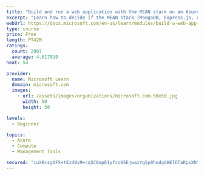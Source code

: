 ```yaml
---
title: "Build and run a web application with the MEAN stack on an Azure Linux virtual machine"
excerpt: "Learn how to decide if the MEAN stack (MongoDB, Express.js, AngularJS, and Node.js) is a good choice for you and set up a MEAN-based web application on a new Azure Linux virtual machine."
webUrl: https://docs.microsoft.com/en-us/learn/modules/build-a-web-app-with-mean-on-a-linux-vm/
type: course
price: Free
length: PT42M
ratings:
  count: 2907
  average: 4.617819
heat: 54

provider:
  name: Microsoft Learn
  domain: microsoft.com
  images:
    - url: /assets/images/organizations/microsoft.com-50x50.jpg
      width: 50
      height: 50

levels:
  - Beginner

topics:
  - Azure
  - Compute
  - Management Tools

secured: "iuX8csgXFS+tEzdBv9+cq5C8apE1yfco6SEjwazYg5p8hudg6HElDTaRpxXNYuH3KuKQgWn06xEFYwvjmHem73VWRYTDy+ZuXW8eclhE0GySq5+gPTzQi4KMmlele6JuAIIxyCKE7pBZ/kaMsnyFqYGn3fyC/5z1xsJlQ5508FKybmmYpVZibX1clLGxjV6ehBxgHlZABRPg7o+agJ9mmPZS/nKB4fsQG/jZSGVhROQc908eQlCpLNM99miwbFkxNL1uaqArebcGcxLyjoAyZPGQKTlxUtptkp9WgVg//fSODRUv3fuuX+pzNt7m8Jvfs8WGc5XYqQD7iJVUc/hbEFySrA3Q2XzJfS9zE55IylzvttLwADbC3r9YSQiLbTJVygUIkUCgHUg2YRPKDpi8OAFXlxRskRituRugOSWgneU=;KCpEZYJ52rkcmTLPsLk25w=="
---
```



